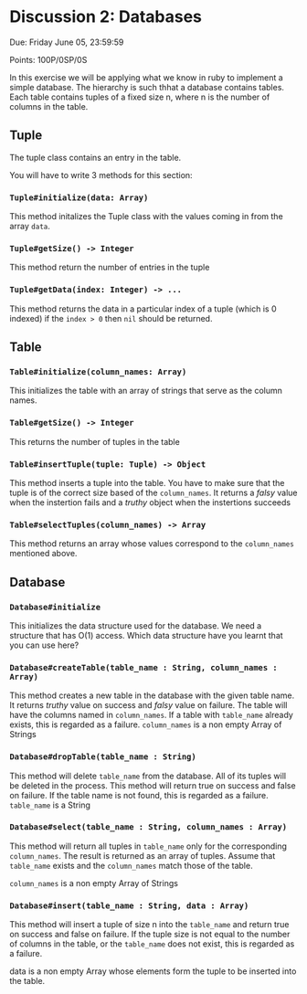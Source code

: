 # Discussion 2: Databases

Due: Friday June 05, 23:59:59

Points: 100P/0SP/0S

In this exercise we will be applying what we know in ruby to implement a simple database.
The hierarchy is such thhat a database contains tables.
Each table contains tuples of a fixed size n,
 where n is the number of columns in the table. 

## Tuple
The tuple class contains an entry in the table. 

You will have to write 3 methods for this section: 

### `Tuple#initialize(data: Array)`
This method initalizes the Tuple class with 
the values coming in from the array `data`.

### `Tuple#getSize() -> Integer`
This method return the number of entries in the tuple

### `Tuple#getData(index: Integer) -> ...`
This method returns the data in a particular index of a tuple (which is 0 indexed) 
if the `index > 0` then `nil` should be returned.

## Table

### `Table#initialize(column_names: Array)`
This initializes the table with 
an array of strings that serve as the column names.

### `Table#getSize() -> Integer`
This returns the number of tuples in the table

### `Table#insertTuple(tuple: Tuple) -> Object`
This method inserts a tuple into the table. 
You have to make sure that
 the tuple is of the correct size based of the `column_names`. 
It returns a _falsy_ value when the instertion fails and a 
_truthy_ object when the instertions succeeds 


### `Table#selectTuples(column_names) -> Array`
This method returns an array whose values correspond
to the `column_names` mentioned above. 

## Database

### `Database#initialize`
This initializes the data structure used for the database. 
We need a structure that has O(1) access. 
Which data structure have you learnt that you can use here? 

### `Database#createTable(table_name : String, column_names : Array)`
 This method creates a new table in the database with the given table name.
 It returns _truthy_ value on success and _falsy_ value on failure.
 The table will have the columns named in `column_names`.
 If a table with `table_name` already exists, this is regarded as a failure.
 `column_names` is a non empty Array of Strings

### `Database#dropTable(table_name : String)`
 This method will delete `table_name` from the database.
 All of its tuples will be deleted in the process.
 This method will return true on success and false on failure.
 If the table name is not found, this is regarded as a failure.
 `table_name` is a String

### `Database#select(table_name : String, column_names : Array)`
This method will return all tuples in `table_name`
  only for the corresponding `column_names`.
The result is returned as an array of tuples.
Assume that `table_name` exists and the `column_names` match those of the table.

`column_names` is a non empty Array of Strings

### `Database#insert(table_name : String, data : Array)`
 This method will insert a tuple of size n into the `table_name` and return true on success and false on failure.
 If the tuple size is not equal to the number of columns in the table, 
  or the `table_name` does not exist, 
 this is regarded as a failure.

 data is a non empty Array whose elements form the tuple to be inserted into the table.
